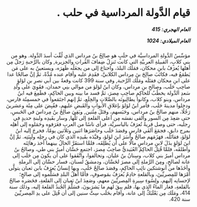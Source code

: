 <h1 dir="rtl">قيام الدَّولة المرداسية في حلب .</h1>

<h5 dir="rtl">العام الهجري:  415

العام الميلادي: 1024

</h5>

<p dir="rtl">مؤسِّسُ الدَّولةِ المرداسيَّة في حلَبٍ هو صالِحُ بنُ مرداس الذي لُقِّبَ أسدَ الدَّولة. وهو من بني كلابٍ، القبيلةِ العربيَّةِ التي كانت تَنزِلُ ضِفافَ الفُراتِ والجزيرة, وكان بالرَّحبةِ رَجلٌ مِن أهلها يُعرَفُ بابنِ محكان، فمَلَك البلدَ، واحتاجَ إلى من يجعَلُه ظَهرَه، ويستعينُ به على مَن يَطمَعُ فيه، فكاتَبَ صالِحَ بنَ مِرداس الكلابيَّ، فقَدِمَ عليه وأقام عنده مُدَّةً، ثمَّ إنَّ صالحًا عدا على ابنِ محكان فقتَلَه ومَلَك الرَّحبة, وفي سنة 399 كانت وقعةٌ بين أبي نصرِ بنِ لؤلؤٍ صاحِبِ حَلَب، وصالحِ بنِ مرِداس، وكان ابنُ لؤلؤ من موالي بنِي حمدان، فقَوِيَ على ولَدِ سَعدِ الدَّولة يخطُبُ للحاكِمِ صاحِبِ مِصرَ، ثمَّ فسد ما بينه وبين الحاكِمِ، فطَمِعَ فيه ابنُ مرداس، وبنو كلاب، وكانوا يطالِبونَه بالصِّلاتِ والخِلَع، ثمَّ إنهم اجتَمَعوا في خمسمِئَة فارس، ودخلوا مدينةَ حَلَب، فأمر ابنُ لؤلؤ بإغلاقِ الأبوابِ والقَبضِ عليهم، فقُبِضَ على مِئَة وعشرينَ رَجُلًا، منهم صالحُ بنُ مرداس، وحَبَسهم، وقتَلَ مِئَتين, وبَقِيَ صالِحُ بنُ مِرداسَ في الحَبسِ، حتى صَعِدَ مِن السور وألقى نفسَه مِن أعلى القلعةِ إلى تَلِّها, وسار بقَيدِه ولبنةِ حديدٍ في رِجلَيه، حتى وصل قريةً تُعرَفُ بالياسريَّة، فرأى ناسًا من العربِ فعَرَفوه وحَمَلوه إلى أهلِه بمرج دابق، فجمَعَ ألفَي فارسٍ وقصَدَ حَلَب وحاصَرَها اثنين وثلاثين يومًا، فخرجَ إليه ابنُ لؤلؤ، فقاتَلَه، فهَزَمَهم صالحٌ وأسَرَ ابنَ لؤلؤ، وقيَّدَه بقَيدِه الذي كان في رِجلِه ولَبِنَتِه. ثمَّ إنَّ ابنَ لؤلؤٍ بذَلَ لابنِ مرداسٍ مالًا على أن يُطلِقَه، فلمَّا استقَرَّ الحالُ بينهما أخذ رهائِنَه وأطلقَه، فلمَّا قُتِلَ الحاكِمُ العُبَيديُّ صاحِبُ مِصرَ، اجتمع حَسَّان أميرُ بني طي، وصالحُ بنُ مرداس أميرُ بني كلاب، وسِنانُ بنُ عليان، وتحالفوا، واتَّفَقوا على أن يكونَ مِن حَلَب إلى عانة لصالحٍ، ومِنَ الرَّملةِ إلى مصرَ لحَسَّان، ودمشقُ لسنان، فسار حسَّان إلى الرملةِ وأخَذَها من أنوشتكين نائِبِ الحاكِمِ، وقصَدَ صالِحٌ حَلَب، وبها إنسانٌ يُعرَفُ بابن ثعبان يتولَّى أمْرَها للمِصريِّينَ، وبالقلعةِ خادِمٌ يُعرَفُ بمَوصوفٍ، فأمَّا أهلُ البلدِ فسَلَّموه إلى صالحٍ؛ لإحسانِه إليهم، ولِسُوءِ سِيرةِ المِصريِّينَ معهم، وصَعِدَ ابنُ ثعبان إلى القلعةِ، فحَصَره صالحٌ بالقلعةِ، فغار الماءُ الذي بها، فلم يبقَ لهم ما يَشرَبونَ، فسَلَّمَ الجُندُ القلعةَ إليه، وذلك سنة 414، ومَلَك مِن بَعْلَبَكَّ إلى عانة، وأقام بحَلَب سِتَّ سنين إلى أن قُتِلَ على يدِ المِصريِّينَ سنة 420.</p></br>
